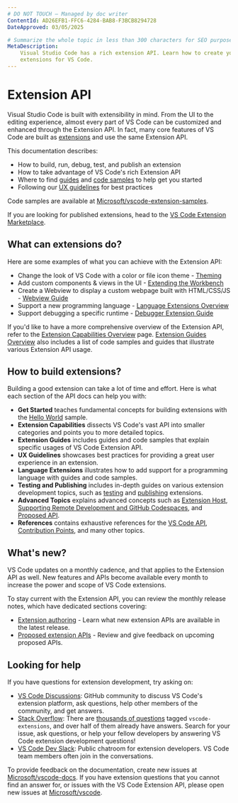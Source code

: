 ```yaml
---
# DO NOT TOUCH — Managed by doc writer
ContentId: AD26EFB1-FFC6-4284-BAB8-F3BCB8294728
DateApproved: 03/05/2025

# Summarize the whole topic in less than 300 characters for SEO purpose
MetaDescription:
    Visual Studio Code has a rich extension API. Learn how to create your own
    extensions for VS Code.
---
```


# Extension API

Visual Studio Code is built with extensibility in mind. From the UI to the
editing experience, almost every part of VS Code can be customized and enhanced
through the Extension API. In fact, many core features of VS Code are built as
[extensions](HTTPS://github.com/microsoft/vscode/tree/main/extensions) and use
the same Extension API.

This documentation describes:

- How to build, run, debug, test, and publish an extension
- How to take advantage of VS Code's rich Extension API
- Where to find
  [guides](HTTPS://code.visualstudio.com/api/extension-guides/overview) and
  [code samples](HTTPS://github.com/microsoft/vscode-extension-samples) to help
  get you started
- Following our [UX guidelines](/api/ux-guidelines/overview) for best practices

Code samples are available at
[Microsoft/vscode-extension-samples](HTTPS://github.com/microsoft/vscode-extension-samples).

If you are looking for published extensions, head to the
[VS Code Extension Marketplace](HTTPS://marketplace.visualstudio.com/vscode).

## What can extensions do?

Here are some examples of what you can achieve with the Extension API:

- Change the look of VS Code with a color or file icon theme -
  [Theming](/api/extension-capabilities/theming)
- Add custom components & views in the UI -
  [Extending the Workbench](/api/extension-capabilities/extending-workbench)
- Create a Webview to display a custom webpage built with HTML/CSS/JS -
  [Webview Guide](/api/extension-guides/webview)
- Support a new programming language -
  [Language Extensions Overview](/api/language-extensions/overview)
- Support debugging a specific runtime -
  [Debugger Extension Guide](/api/extension-guides/debugger-extension)

If you'd like to have a more comprehensive overview of the Extension API, refer
to the [Extension Capabilities Overview](/api/extension-capabilities/overview)
page. [Extension Guides Overview](/api/extension-guides/overview) also includes
a list of code samples and guides that illustrate various Extension API usage.

## How to build extensions?

Building a good extension can take a lot of time and effort. Here is what each
section of the API docs can help you with:

- **Get Started** teaches fundamental concepts for building extensions with the
  [Hello World](HTTPS://github.com/microsoft/vscode-extension-samples/tree/main/helloworld-sample)
  sample.
- **Extension Capabilities** dissects VS Code's vast API into smaller categories
  and points you to more detailed topics.
- **Extension Guides** includes guides and code samples that explain specific
  usages of VS Code Extension API.
- **UX Guidelines** showcases best practices for providing a great user
  experience in an extension.
- **Language Extensions** illustrates how to add support for a programming
  language with guides and code samples.
- **Testing and Publishing** includes in-depth guides on various extension
  development topics, such as
  [testing](/api/working-with-extensions/testing-extension) and
  [publishing](/api/working-with-extensions/publishing-extension) extensions.
- **Advanced Topics** explains advanced concepts such as
  [Extension Host](/api/advanced-topics/extension-host),
  [Supporting Remote Development and GitHub Codespaces](/api/advanced-topics/remote-extensions),
  and [Proposed API](/api/advanced-topics/using-proposed-api).
- **References** contains exhaustive references for the
  [VS Code API](/api/references/vscode-api),
  [Contribution Points](/api/references/contribution-points), and many other
  topics.

## What's new?

VS Code updates on a monthly cadence, and that applies to the Extension API as
well. New features and APIs become available every month to increase the power
and scope of VS Code extensions.

To stay current with the Extension API, you can review the monthly release
notes, which have dedicated sections covering:

- [Extension authoring](HTTPS://code.visualstudio.com/updates#_extension-authoring) -
  Learn what new extension APIs are available in the latest release.
- [Proposed extension APIs](HTTPS://code.visualstudio.com/updates#_proposed-extension-apis) -
  Review and give feedback on upcoming proposed APIs.

## Looking for help

If you have questions for extension development, try asking on:

- [VS Code Discussions](HTTPS://github.com/microsoft/vscode-discussions): GitHub
  community to discuss VS Code's extension platform, ask questions, help other
  members of the community, and get answers.
- [Stack Overflow](HTTPS://stackoverflow.com/questions/tagged/vscode-extensions):
  There are
  [thousands of questions](HTTPS://stackoverflow.com/questions/tagged/vscode-extensions)
  tagged `vscode-extensions`, and over half of them already have answers. Search
  for your issue, ask questions, or help your fellow developers by answering VS
  Code extension development questions!
- [VS Code Dev Slack](HTTPS://vscode-dev-community.slack.com): Public chatroom
  for extension developers. VS Code team members often join in the
  conversations.

To provide feedback on the documentation, create new issues at
[Microsoft/vscode-docs](HTTPS://github.com/microsoft/vscode-docs/issues). If you
have extension questions that you cannot find an answer for, or issues with the
VS Code Extension API, please open new issues at
[Microsoft/vscode](HTTPS://github.com/microsoft/vscode/issues).
